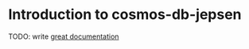# Introduction to cosmos-db-jepsen

TODO: write [great documentation](http://jacobian.org/writing/what-to-write/)
